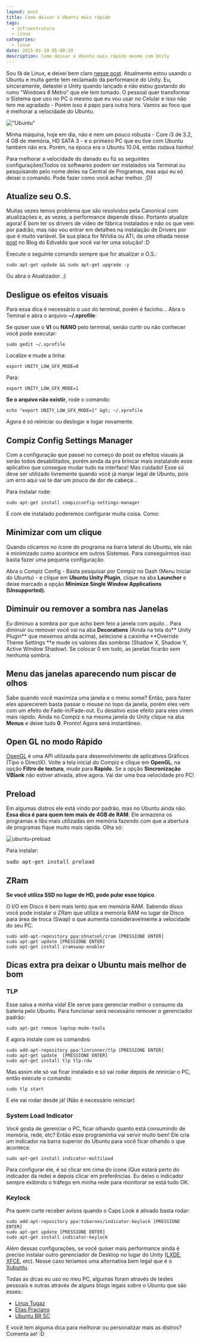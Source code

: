 ```yaml
---
layout: post
title: Como deixar o Ubuntu mais rápido
tags:
  - infraestrutura
  - linux
categories:
  - linux
date: 2015-01-19 05:00:19
description: Como deixar o Ubuntu mais rápido mesmo com Unity
---
```


Sou fã de Linux, e deixei bem claro [nesse post](/posts/meu-contato-com-o-linux-e-por-que-voce-deveria-testar/ "Meu contato com o Linux e por que você deveria testar"). Atualmente estou usando o Ubuntu e muita gente tem reclamado da performance do Unity. Eu, sinceramente, detestei o Unity quando lançado e não estou gostando do rumo "Windows 8 Metro" que ele tem tomado. O pessoal quer transformar o Sistema que uso no PC o mesmo que eu vou usar no Celular e isso não tem me agradado - Porém isso é papo para outra hora. Vamos ao foco que é melhorar a velocidade do Ubuntu.<!--more-->

!["Ubuntu"]({{site.post_images}}ubuntu.png)

Minha máquina, hoje em dia, não é nem um pouco robusta - Core i3 de 3.2, 4 GB de memória, HD SATA 3 - e o primeiro PC que eu tive com Ubuntu também não era. Porém, na época era o Ubuntu 10.04, então rodava lisinho!

Para melhorar a velocidade do danado eu fiz as seguintes configurações(Todos os softwares podem ser instalados via Terminal ou pesquisando pelo nome deles na Central de Programas, mas aqui eu só deixei o comando. Pode fazer como você achar melhor. ;D)

## Atualize seu O.S.

Muitas vezes temos problema que são resolvidos pela Canonical com atualizações e, as vezes, a performance depende disso. Portanto atualize agora! É bom ter os drivers de vídeo de fábrica instalados e não os que vem por padrão, mas não vou entrar em detalhes na instalação de Drivers por que é muito variável. Se sua placa for NVidia ou ATI, da uma olhada nesse [post](http://www.edivaldobrito.com.br/como-instalar-os-ultimos-drivers-da-nvidia-ou-ati-no-ubuntu-e-derivados/ "Como instalar os últimos drivers da NVIDIA ou ATI no Ubuntu e derivados") no Blog do Edivaldo que você vai ter uma solução! :D

Execute o seguinte comando sempre que for atualizar o O.S.:

```shell
sudo apt-get updade && sudo apt-get upgrade -y
```

Ou abra o Atualizador. ;)

## Desligue os efeitos visuais

Para essa dica é necessário o uso do terminal, porém é facinho...
Abra o Teminal e abra o arquivo **~/.xprofile**:

Se quiser use o **VI** ou **NANO** pelo terminal, senão curtir ou não conhecer você pode executar:

```shell
sudo gedit ~/.xprofile
```

Localize e mude a linha:

```shell
export UNITY_LOW_GFX_MODE=0
```

Para:

```shell
export UNITY_LOW_GFX_MODE=1
```

**Se o arquivo não existir**, rode o comando:

```shell
echo "export UNITY_LOW_GFX_MODE=1" &gt; ~/.xprofile
```

Agora é só reiniciar ou deslogar e logar novamente.

## Compiz Config Settings Manager

Com a configuração que passei no começo do post os efeitos visuais já serão todos desabilitados, porém ainda da pra brincar mais instalando esse aplicativo que consegue mudar tudo na interface! Mas cuidado! Esse só deve ser utilizado livremente quando você já manjar legal de Ubuntu, pois um erro aqui vai te dar um pouco de dor de cabeça...

Para instalar rode:

```shell
sudo apt-get install compizconfig-settings-manager
```

E com ele instalado poderemos configurar muita coisa. Como:

## Minimizar com um clique

Quando clicamos no ícone do programa na barra lateral do Ubuntu, ele não é minimizado como acontece em outros Sistemas. Para conseguirmos isso basta fazer uma pequena configuração.

Abra o Compiz Config - Basta pesquisar por Compiz no Dash (Menu Iniciar do Ubuntu) - e clique em **Ubuntu Unity Plugin**, clique na aba **Launcher** e deixe marcado a opção **Minimize Single Window Applications (Unsupported).**

## Diminuir ou remover a sombra nas Janelas

Eu diminuo a sombra por que acho bem feio a janela com aquilo... Para diminuir ou remover você vai na aba **Decorations** (Ainda na tela do** Unity Plugin** que mexemos ainda acima), selecione a caixinha **Override Theme Settings **e mude os valores das sombras (Shadow X, Shadow Y, Active Window Shadow). Se colocar 0 em tudo, as janelas ficarão sem nenhuma sombra.

## Menu das janelas aparecendo num piscar de olhos

Sabe quando você maximiza uma janela e o menu some? Então, para fazer eles aparecerem basta passar o mouse no topo da janela, porém eles vem com um efeito de Fade-in/Fade-out. Eu desativo esse efeito para eles virem mais rápido. Ainda no Compiz e na mesma janela do Unity clique na aba **Menus** e deixe tudo **0**. Pronto! Agora será instantâneo.

## Open GL no modo Rápido

[OpenGL](http://pt.wikipedia.org/wiki/OpenGL "OpenGL segundo a Wikipedia") é uma API utilizada para desenvolvimento de aplicativos Gráficos (Tipo o DirectX). Volte a tela inicial do Compiz e clique em **OpenGL**, na opção **Filtro de textura**, mude para **Rápido.** Se a opção **Sincronização** **VBlank** não estiver ativada, ative agora. Vai dar uma boa velocidade pro PC!

## Preload

Em algumas distros ele está vindo por padrão, mas no Ubuntu ainda não. **Essa dica é para quem tem mais de 4GB de RAM**. Ele armazena os programas e libs mais utilizadas em memória fazendo com que a abertura de programas fique muito mais rápida. Olha só:

![ubuntu-preload]({{site.post_images}}ubuntu-preload.gif)

Para instalar:
<pre class="nums:false lang:sh decode:true">sudo apt-get install preload</pre>

## ZRam

**Se você utiliza SSD no lugar de HD, pode pular esse tópico**.

O I/O em Disco é bem mais lento que em memória RAM. Sabendo disso você pode instalar o ZRam que utiliza a memória RAM no lugar de Disco para área de troca (Swap) o que aumenta consideravelmente a velocidade do seu PC.

```shell
sudo add-apt-repository ppa:shnatsel/zram [PRESSIONE ENTER]
sudo apt-get update [PRESSIONE ENTER]
sudo apt-get install zramswap-enabler
```

## Dicas extra pra deixar o Ubuntu mais melhor de bom

### TLP

Esse salva a minha vida! Ele serve para gerenciar melhor o consumo da bateria pelo Ubuntu.
Para funcionar será necessário remover o gerenciador padrão:

```shell
sudo apt-get remove laptop-mode-tools
```

E agora instale com os comandos:

```shell
sudo add-apt-repository ppa:linrunner/tlp [PRESSIONE ENTER]
sudo apt-get update  [PRESSIONE ENTER]
sudo apt-get install tlp tlp-rdw
```

Mas assim ele só vai ficar instalado e só vai rodar depois de reiniciar o PC, então execute o comando:

```shell
sudo tlp start
```

E ele vai rodar desde já! (Não é necessário reiniciar)

### System Load Indicator

Você gosta de gerenciar o PC, ficar olhando quanto está consumindo de memória, rede, etc? Então esse programinha vai servir muito bem! Ele cria um indicador na barra superior do Ubuntu para você ficar olhando o que acontece.

```shell
sudo apt-get install indicator-multiload
```

Para configurar ele, é só clicar em cima do ícone (Que estará perto do indicador da rede) e depois clicar em preferências. Eu deixo o indicador sempre exibindo o tráfego em minha rede para monitorar se está tudo OK.

### Keylock

Pra quem curte receber avisos quando o Caps Look é ativado basta rodar:

```shell
sudo add-apt-repository ppa:tsbarnes/indicator-keylock [PRESSIONE ENTER]
sudo apt-get update [PRESSIONE ENTER]
sudo apt-get install indicator-keylock
```

Além dessas configurações, se você quiser mais performance ainda é preciso instalar outro gerenciador de Desktop no lugar do Unity ([LXDE](http://lxde.org/pt-br "LXDE"), [XFCE](http://www.xfce.org/ "XFCE"), etc). Nesse caso teríamos uma alternativa bem legal que é o [Xubuntu](http://xubuntu.org/ "Xubuntu").

Todas as dicas eu uso no meu PC, algumas foram através de testes pessoais e outras através de alguns blogs legais sobre o Ubuntu que são esses:

* [Linux Tugaz](https://linuxtugaz.wordpress.com/2014/04/20/deixe-o-seu-ubuntu-14-04-quase-perfeito/ "Linux Tugaz")
* [Elias Praciano](http://elias.praciano.com/2014/05/como-melhorar-o-desempenho-do-ubuntu/ "Elias Praciano")
* [Ubuntu BR SC](http://www.ubuntubrsc.com/como-deixar-seu-ubuntu-mais-rapido.html "UbuntuBRSC")

E você tem alguma dica para melhorar ou personalizar mais as distros? Comenta ae! :D
